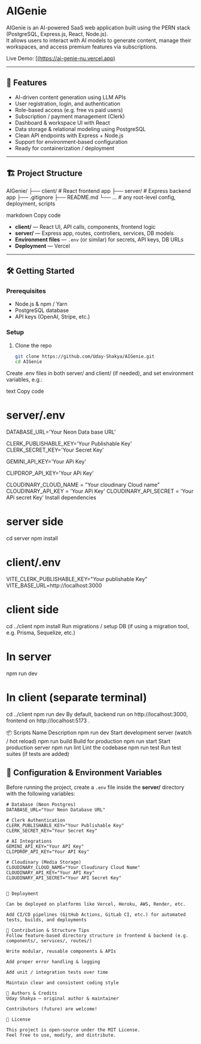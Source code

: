 # AIGenie

AIGenie is an AI-powered SaaS web application built using the PERN stack (PostgreSQL, Express.js, React, Node.js).  
It allows users to interact with AI models to generate content, manage their workspaces, and access premium features via subscriptions.

Live Demo: [[(https://ai-genie-nu.vercel.app)]((https://ai-genie-nu.vercel.app))  

---

## 🧩 Features

- AI-driven content generation using LLM APIs  
- User registration, login, and authentication  
- Role-based access (e.g. free vs paid users)  
- Subscription / payment management (Clerk)
- Dashboard & workspace UI with React  
- Data storage & relational modeling using PostgreSQL  
- Clean API endpoints with Express + Node.js  
- Support for environment-based configuration  
- Ready for containerization / deployment  

---

## 🏗 Project Structure

AIGenie/
├── client/ # React frontend app
├── server/ # Express backend app
├── .gitignore
├── README.md
└── ... # any root-level config, deployment, scripts

markdown
Copy code

- **client/** — React UI, API calls, components, frontend logic  
- **server/** — Express app, routes, controllers, services, DB models  
- **Environment files** — `.env` (or similar) for secrets, API keys, DB URLs  
- **Deployment** — Vercel

---

## 🛠 Getting Started

### Prerequisites

- Node.js & npm / Yarn  
- PostgreSQL database  
- API keys (OpenAI, Stripe, etc.)  

### Setup

1. Clone the repo  
   ```bash
   git clone https://github.com/Uday-Shakya/AIGenie.git
   cd AIGenie
Create .env files in both server/ and client/ (if needed), and set environment variables, e.g.:

text
Copy code
# server/.env
DATABASE_URL='Your Neon Data base URL'

CLERK_PUBLISHABLE_KEY='Your Publishable Key'
CLERK_SECRET_KEY='Your Secret Key'

GEMINI_API_KEY='Your APi Key'

CLIPDROP_API_KEY='Your APi Key'

CLOUDINARY_CLOUD_NAME = "Your cloudinary Cloud name"
CLOUDINARY_API_KEY = 'Your APi Key'
CLOUDINARY_API_SECRET = 'Your APi secret Key'
Install dependencies

# server side
cd server
npm install

# client/.env
VITE_CLERK_PUBLISHABLE_KEY="Your publishable Key"
VITE_BASE_URL=http://localhost:3000

# client side
cd ../client
npm install
Run migrations / setup DB (if using a migration tool, e.g. Prisma, Sequelize, etc.)

# In server
npm run dev

# In client (separate terminal)
cd ../client
npm run dev
By default, backend run on http://localhost:3000, frontend on http://localhost:5173 .

📦 Scripts
Name	Description
npm run dev	Start development server (watch / hot reload)
npm run build	Build for production
npm run start	Start production server
npm run lint	Lint the codebase
npm run test	Run test suites (if tests are added)

## 🔧 Configuration & Environment Variables

Before running the project, create a `.env` file inside the **server/** directory with the following variables:

```env
# Database (Neon Postgres)
DATABASE_URL="Your Neon Database URL"

# Clerk Authentication
CLERK_PUBLISHABLE_KEY="Your Publishable Key"
CLERK_SECRET_KEY="Your Secret Key"

# AI Integrations
GEMINI_API_KEY="Your API Key"
CLIPDROP_API_KEY="Your API Key"

# Cloudinary (Media Storage)
CLOUDINARY_CLOUD_NAME="Your Cloudinary Cloud Name"
CLOUDINARY_API_KEY="Your API Key"
CLOUDINARY_API_SECRET="Your API Secret Key"


🚀 Deployment

Can be deployed on platforms like Vercel, Heroku, AWS, Render, etc.

Add CI/CD pipelines (GitHub Actions, GitLab CI, etc.) for automated tests, builds, and deployments

🧩 Contribution & Structure Tips
Follow feature-based directory structure in frontend & backend (e.g. components/, services/, routes/)

Write modular, reusable components & APIs

Add proper error handling & logging

Add unit / integration tests over time

Maintain clear and consistent coding style

👤 Authors & Credits
Uday Shakya — original author & maintainer

Contributors (future) are welcome!

📄 License

This project is open-source under the MIT License.
Feel free to use, modify, and distribute.
